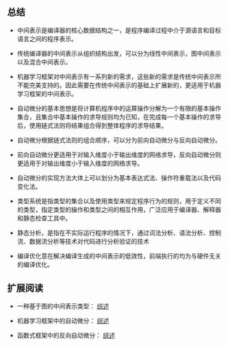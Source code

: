 ## 总结

-   中间表示是编译器的核心数据结构之一，是程序编译过程中介于源语言和目标语言之间的程序表示。

-   传统编译器的中间表示从组织结构出发，可以分为线性中间表示，图中间表示以及混合中间表示。

-   机器学习框架对中间表示有一系列新的需求，这些新的需求是传统中间表示所不能完美支持的。因此需要在传统中间表示的基础上扩展新的，更适用于机器学习框架的中间表示。

-   自动微分的基本思想是将计算机程序中的运算操作分解为一个有限的基本操作集合，且集合中基本操作的求导规则均为已知，在完成每一个基本操作的求导后，使用链式法则将结果组合得到整体程序的求导结果。

-   自动微分根据链式法则的组合顺序，可以分为前向自动微分与反向自动微分。

-   前向自动微分更适用于对输入维度小于输出维度的网络求导，反向自动微分则更适用于对输出维度小于输入维度的网络求导。

-   自动微分的实现方法大体上可以划分为基本表达式法、操作符重载法以及代码变化法。

-   类型系统是指类型的集合以及使用类型来规定程序行为的规则，用于定义不同的类型，指定类型的操作和类型之间的相互作用，广泛应用于编译器、解释器和静态检查工具中。

-   静态分析，是指在不实际运行程序的情况下，通过词法分析、语法分析、控制流、数据流分析等技术对代码进行分析验证的技术

-   编译优化意在解决编译生成的中间表示的低效性，前端执行的均为与硬件无关的编译优化。


## 扩展阅读

- 一种基于图的中间表示类型： [综述](https://dl.acm.org/doi/10.1145/202530.202534)

- 机器学习框架中的自动微分： [综述](https://arxiv.org/abs/1502.05767)

- 函数式框架中的反向自动微分： [综述](https://dl.acm.org/doi/10.1145/1330017.1330018)
